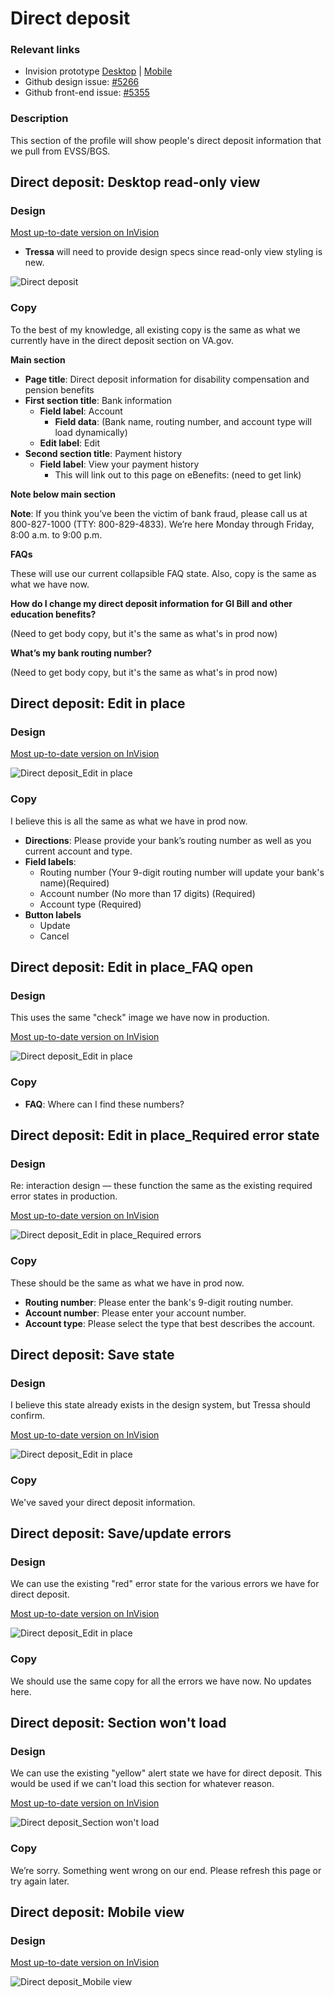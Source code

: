 # Direct deposit

### Relevant links

- Invision prototype [Desktop](https://vsateams.invisionapp.com/share/FJW9OGY2B9A#/410216937_DD_1) | [Mobile]()  
- Github design issue: [#5266](https://github.com/department-of-veterans-affairs/va.gov-team/issues/5266)
- Github front-end issue: [#5355](https://github.com/department-of-veterans-affairs/va.gov-team/issues/5355)

### Description

This section of the profile will show people's direct deposit information that we pull from EVSS/BGS. 

## Direct deposit: Desktop read-only view

### Design

[Most up-to-date version on InVision](https://vsateams.invisionapp.com/share/FJW9OGY2B9A#/410216937_DD_1)

- **Tressa** will need to provide design specs since read-only view styling is new.

![Direct deposit](https://github.com/department-of-veterans-affairs/va.gov-team/blob/master/products/identity-personalization/profile/Combine%20Profile%20and%20Account/Design/design-specs/profile-images/direct-deposit/Direct%20deposit.jpg)

### Copy

To the best of my knowledge, all existing copy is the same as what we currently have in the direct deposit section on VA.gov.

**Main section**

- **Page title**: Direct deposit information for disability compensation and pension benefits
- **First section title**: Bank information
  - **Field label**: Account
    - **Field data**: (Bank name, routing number, and account type will load dynamically)
  - **Edit label**: Edit
- **Second section title**: Payment history
  - **Field label**: View your payment history
    - This will link out to this page on eBenefits: (need to get link)

**Note below main section**

**Note**: If you think you’ve been the victim of bank fraud, please call us at 800-827-1000 (TTY: 800-829-4833). We’re here Monday through Friday, 8:00 a.m. to 9:00 p.m.

**FAQs**

These will use our current collapsible FAQ state. Also, copy is the same as what we have now.

**How do I change my direct deposit information for GI Bill and other education benefits?**

(Need to get body copy, but it's the same as what's in prod now)

**What’s my bank routing number?**

(Need to get body copy, but it's the same as what's in prod now)

## Direct deposit: Edit in place

### Design

[Most up-to-date version on InVision](https://vsateams.invisionapp.com/share/FJW9OGY2B9A#/410216938_DD_2)

![Direct deposit_Edit in place](https://github.com/department-of-veterans-affairs/va.gov-team/blob/master/products/identity-personalization/profile/Combine%20Profile%20and%20Account/Design/design-specs/profile-images/direct-deposit/Direct%20deposit_edit%20in%20place.jpg)

### Copy

I believe this is all the same as what we have in prod now.

- **Directions**: Please provide your bank’s routing number as well as you current account and type. 
- **Field labels**:
  - Routing number (Your 9-digit routing number will update your bank's name)(Required)
  - Account number (No more than 17 digits) (Required)
  - Account type (Required)
- **Button labels**
  - Update
  - Cancel

## Direct deposit: Edit in place_FAQ open

### Design

This uses the same "check" image we have now in production.

[Most up-to-date version on InVision](https://vsateams.invisionapp.com/share/FJW9OGY2B9A#/410514592_DD_2_Dropdown)

![Direct deposit_Edit in place](https://github.com/department-of-veterans-affairs/va.gov-team/blob/master/products/identity-personalization/profile/Combine%20Profile%20and%20Account/Design/design-specs/profile-images/direct-deposit/Direct%20deposit_edit%20in%20place_FAQ%20open.jpg)

### Copy

- **FAQ**: Where can I find these numbers?

## Direct deposit: Edit in place_Required error state

### Design

Re: interaction design — these function the same as the existing required error states in production.

[Most up-to-date version on InVision](https://vsateams.invisionapp.com/share/FJW9OGY2B9A#/410216939_DD_3)

![Direct deposit_Edit in place_Required errors](https://github.com/department-of-veterans-affairs/va.gov-team/blob/master/products/identity-personalization/profile/Combine%20Profile%20and%20Account/Design/design-specs/profile-images/direct-deposit/Direct%20deposit_edit%20in%20place_errors.jpg)

### Copy

These should be the same as what we have in prod now.

- **Routing number**: Please enter the bank's 9-digit routing number.
- **Account number**: Please enter your account number.
- **Account type**: Please select the type that best describes the account.


## Direct deposit: Save state

### Design

I believe this state already exists in the design system, but Tressa should confirm.

[Most up-to-date version on InVision]()

![Direct deposit_Edit in place]()

### Copy

We've saved your direct deposit information.

## Direct deposit: Save/update errors

### Design

We can use the existing "red" error state for the various errors we have for direct deposit.

[Most up-to-date version on InVision](https://vsateams.invisionapp.com/share/FJW9OGY2B9A#/410216940_DD_4)

![Direct deposit_Edit in place](https://github.com/department-of-veterans-affairs/va.gov-team/blob/master/products/identity-personalization/profile/Combine%20Profile%20and%20Account/Design/design-specs/profile-images/direct-deposit/Direct%20deposit_error.jpg)

### Copy

We should use the same copy for all the errors we have now. No updates here.

## Direct deposit: Section won't load

### Design

We can use the existing "yellow" alert state we have for direct deposit. This would be used if we can't load this section for whatever reason.

[Most up-to-date version on InVision](https://vsateams.invisionapp.com/share/FJW9OGY2B9A#/410216941_DD_5)

![Direct deposit_Section won't load](https://github.com/department-of-veterans-affairs/va.gov-team/blob/master/products/identity-personalization/profile/Combine%20Profile%20and%20Account/Design/design-specs/profile-images/direct-deposit/Direct%20deposit_Can't%20load%20DD%20info.jpg)

### Copy

We’re sorry.  Something went wrong on our end.  Please refresh this page or try again later.


## Direct deposit: Mobile view

### Design


[Most up-to-date version on InVision]()

![Direct deposit_Mobile view](https://github.com/department-of-veterans-affairs/va.gov-team/blob/master/products/identity-personalization/profile/Combine%20Profile%20and%20Account/Design/design-specs/profile-images/direct-deposit/Direct%20deposit_Mobile%20view.jpg)
